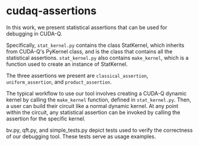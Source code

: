 # cudaq-assertions

In this work, we present statistical assertions that can be used for debugging in CUDA-Q.

Specifically, `stat_kernel.py` contains the class StatKernel, which inherits from CUDA-Q's
PyKernel class, and is the class that contains all the statistical assertions. `stat_kernel.py`
also contains `make_kernel`, which is a function used to create an instance of StatKernel. 

The three assertions we present are `classical_assertion`, `uniform_assertion`, and
`product_assertion`.

The typical workflow to use our tool involves creating a CUDA-Q dynamic kernel by calling
the `make_kernel` function, defined in `stat_kernel.py`. Then, a user can build their circuit 
like a normal dynamic kernel. At any point within the circuit, any statistical assertion can 
be invoked by calling the assertion for the specific kernel.

bv.py, qft.py, and simple_tests.py depict tests used to verify the correctness of our 
debugging tool. These tests serve as usage examples. 
